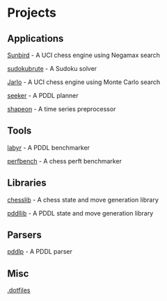 

# Projects
## Applications
[Sunbird](https://github.com/jamadaha/Sunbird) - A UCI chess engine using Negamax search

[sudokubrute](https://github.com/jamadaha/sudokubrute) - A Sudoku solver

[Jarlo](https://github.com/jamadaha/Jarlo) - A UCI chess engine using Monte Carlo search

[seeker](https://github.com/jamadaha/seeker) - A PDDL planner

[shapeon](https://github.com/jamadaha/shapeon) - A time series preprocessor

## Tools
[labyr](https://github.com/jamadaha/labyr) - A PDDL benchmarker

[perfbench](https://github.com/jamadaha/perfbench) - A chess perft benchmarker

## Libraries
[chesslib](https://github.com/jamadaha/chesslib) - A chess state and move generation library

[pddllib](https://github.com/jamadaha/pddllib) - A PDDL state and move generation library

## Parsers
[pddlp](https://github.com/jamadaha/pddlp) - A PDDL parser

## Misc
[.dotfiles](https://github.com/jamadaha/.dotfiles)
